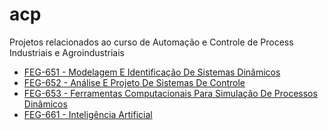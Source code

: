 # acp
Projetos relacionados ao curso de Automação e Controle de Process Industriais e Agroindustriais

- [FEG-651 - Modelagem E Identificação De Sistemas Dinâmicos](feg0651)
- [FEG-652 - Análise E Projeto De Sistemas De Controle](feg0652)
- [FEG-653 - Ferramentas Computacionais Para Simulação De Processos Dinâmicos](feg0653)
- [FEG-661 - Inteligência Artificial](feg0661)
